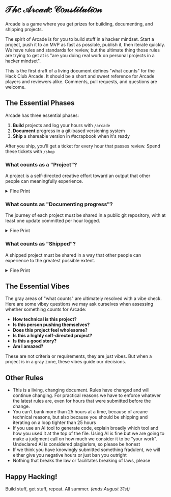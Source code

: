 # 𝒯𝒽𝑒 𝒜𝓇𝒸𝒶𝒹𝑒 𝒞𝑜𝓃𝓈𝓉𝒾𝓉𝓊𝓉𝒾𝑜𝓃

Arcade is a game where you get prizes for building, documenting, and shipping projects.

The spirit of Arcade is for you to build stuff in a hacker mindset. Start a project, push it to an MVP as fast as possible, publish it, then iterate quickly. We have rules and standards for review, but the ultimate thing those rules are trying to get at is "are you doing real work on personal projects in a hacker mindset".

This is the first draft of a living document defines "what counts" for the Hack Club Arcade. It should be a short and sweet reference for Arcade players and reviewers alike. Comments, pull requests, and questions are welcome.

## The Essential Phases

Arcade has three essential phases:

1. **Build** projects and log your hours with `/arcade`
2. **Document** progress in a git-based versioning system
3. **Ship** a shareable version in #scrapbook when it's ready

After you ship, you'll get a ticket for every hour that passes review. Spend these tickets with `/shop`

### What counts as a "Project"?

A project is a self-directed creative effort toward an output that other people can meaningfully experience.

<details>
<summary>Fine Print</summary>
<ul>
<li>leetcode or similar challenges do not count</li>
<li>Homework or work done for a job/commission are not self-directed and therefore don't count</li>
<li>Projects started (but not finished) before Arcade are okay, but only the work done during Arcade can be logged</li>
<li>Tutorial projects that are 1:1 copies of the tutorial do not count. If you're doing a tutorial, you need to "make it your own" in some way</li>
</ul>
</details>

<!-- <details>
<summary>Examples</summary>
❌ Homework (not self-directed, usually no output that someone else can experience)
✅ Personal projects

❌ A drawing of a circuit (cannot meaningfully experience)
✅ A manufactured circuit

❌ Cooking a meal (insufficiently meaningful output)
✅ Publishing a recipe you developed over multiple iterations

❌ Completing the donut Blender tutorial (not self-directed)
✅ Modeling something you dreamed up and sketched

❌ Messing with Unity's particle system (no specific output)
✅ Publishing a playable game or demo online

❌ Watching a video on how to knit
✅ Knitting a sweater

</details> -->

### What counts as "Documenting progress"?

The journey of each project must be shared in a public git repository, with at least one update committed per hour logged.

<details>
<summary>Fine Print</summary>
<ul>
<li>Every update needs a link to the git commit for that hour</li>
<li>For code or other text-based content, put the actual code in the repo. For everything else, images or videos are fine—in the repo though!</li>
<li>Any git-based system is allowed, but GitHub is preferred. Many of our review automations are built around GitHub, so other systems may be more annoying for you to use.</li>
</ul>
</details>

<!-- <details>
<summary>Examples</summary>
❌ Screenshots of your code
✅ Links to commits on GitHub

❌ A description of your latest game feature in Slack
✅ A screenshot of your latest game feature on GitHub

More examples!!

</details> -->

### What counts as "Shipped"?

A shipped project must be shared in a way that other people can experience to the greatest possible extent.

<details>
<summary>Fine Print</summary>
<ul>
<li>Your repo needs a README</li>
<li>Ships must be shared in the Hack Club Slack with a post in #scrapbook</li>
<li>There must be a component of the ship that can be experienced by people in Slack</li>
<li>For digital but non-code projects, a file—and, for some online tools, a link—of the "most native" type for the project must be included. STL and .blend for Blender, PNG and project link for Figma, Gerber file and CAD file for PCBs, STEP export and STL for CAD (with a link for OnShape projects), PNG for and source file (PSD, XCF, etc) for digital art…</li>
</ul>
</details>

<!-- <details>
<summary>Examples</summary>
❌ A scrapbook post verbally describing your website
✅ A link to a deployed version of the website

❌ A picture of your robot just sitting there
✅ A video of your robot completing its task

More examples!!

</details> -->

## The Essential Vibes

The gray areas of "what counts" are ultimately resolved with a vibe check. Here are some vibey questions we may ask ourselves when assessing whether something counts for Arcade:

- **How technical is this project?**
- **Is this person pushing themselves?**
- **Does this project feel wholesome?**
- **Is this a highly self-directed project?**
- **Is this a good story?**
- **Am I amazed?**

These are not criteria or requirements, they are just vibes. But when a project is in a gray zone, these vibes guide our decisions.

## Other Rules

<ul>
<li>This is a living, changing document. Rules have changed and will continue changing. For practical reasons we have to enforce whatever the latest rules are, even for hours that were submitted before the change.</li>
<li>You can't bank more than 25 hours at a time, because of arcane technical reasons, but also because you should be shipping and iterating on a loop tighter than 25 hours</li>
<li>If you use an AI tool to generate code, explain broadly which tool and how you used it at the top of the file. Using AI is fine but we are going to make a judgment call on how much we consider it to be "your work". Undeclared AI is considered plagiarism, so please be honest</li>
<li>If we think you have knowingly submitted something fradulent, we will either give you negative hours or just ban you outright</li>
<li>Nothing that breaks the law or facilitates breaking of laws, please</li>
</ul>

## Happy Hacking!

Build stuff, get stuff, repeat. All summer. _(ends August 31st)_
